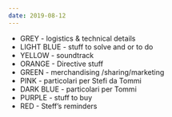 ```yaml
---
date: 2019-08-12
---
```

- GREY - logistics & technical details
- LIGHT BLUE - stuff to solve and or to do
- YELLOW - soundtrack
- ORANGE - Directive stuff
- GREEN - merchandising /sharing/marketing
- PINK - particolari per Stefi da Tommi
- DARK BLUE - particolari per Tommi
- PURPLE - stuff to buy
- RED - Steff’s reminders